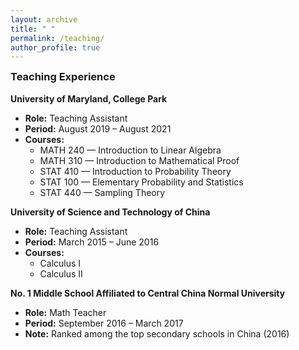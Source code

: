 ```yaml
---
layout: archive
title: " "
permalink: /teaching/
author_profile: true
---
```

<h3 style="margin-top:0;">Teaching Experience</h3>

<b>University of Maryland, College Park</b>
- **Role:** Teaching Assistant  
- **Period:** August 2019 – August 2021  
- **Courses:**  
  - MATH 240 — Introduction to Linear Algebra  
  - MATH 310 — Introduction to Mathematical Proof  
  - STAT 410 — Introduction to Probability Theory  
  - STAT 100 — Elementary Probability and Statistics  
  - STAT 440 — Sampling Theory

<b>University of Science and Technology of China</b>
- **Role:** Teaching Assistant  
- **Period:** March 2015 – June 2016  
- **Courses:**  
  - Calculus I  
  - Calculus II

<b>No. 1 Middle School Affiliated to Central China Normal University</b>
- **Role:** Math Teacher  
- **Period:** September 2016 – March 2017  
- **Note:** Ranked among the top secondary schools in China (2016)

